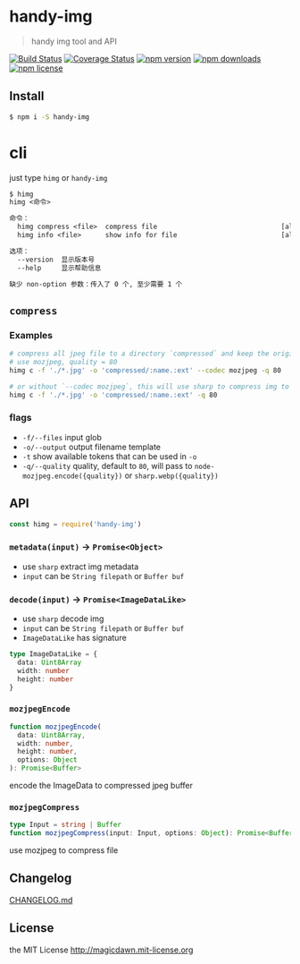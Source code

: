 <!-- AUTO_GENERATED_UNTOUCHED_FLAG -->

# handy-img

> handy img tool and API

[![Build Status](https://img.shields.io/travis/magicdawn/handy-img.svg?style=flat-square)](https://travis-ci.org/magicdawn/handy-img)
[![Coverage Status](https://img.shields.io/codecov/c/github/magicdawn/handy-img.svg?style=flat-square)](https://codecov.io/gh/magicdawn/handy-img)
[![npm version](https://img.shields.io/npm/v/handy-img.svg?style=flat-square)](https://www.npmjs.com/package/handy-img)
[![npm downloads](https://img.shields.io/npm/dm/handy-img.svg?style=flat-square)](https://www.npmjs.com/package/handy-img)
[![npm license](https://img.shields.io/npm/l/handy-img.svg?style=flat-square)](http://magicdawn.mit-license.org)

## Install

```sh
$ npm i -S handy-img
```

# cli

just type `himg` or `handy-img`

```txt
$ himg
himg <命令>

命令：
  himg compress <file>  compress file                               [aliases: c]
  himg info <file>      show info for file                          [aliases: i]

选项：
  --version  显示版本号                                                   [布尔]
  --help     显示帮助信息                                                 [布尔]

缺少 non-option 参数：传入了 0 个, 至少需要 1 个
```

## `compress`

### Examples

```sh
# compress all jpeg file to a directory `compressed` and keep the original name
# use mozjpeg, quality = 80
himg c -f './*.jpg' -o 'compressed/:name.:ext' --codec mozjpeg -q 80

# or without `--codec mozjpeg`, this will use sharp to compress img to webp
himg c -f './*.jpg' -o 'compressed/:name.:ext' -q 80
```

### flags

- `-f/--files` input glob
- `-o/--output` output filename template
- `-t` show available tokens that can be used in `-o`
- `-q/--quality` quality, default to `80`, will pass to `node-mozjpeg.encode({quality})` or `sharp.webp({quality})`

## API

```js
const himg = require('handy-img')
```

### `metadata(input)` -> `Promise<Object>`

- use `sharp` extract img metadata
- `input` can be `String filepath` or `Buffer buf`

### `decode(input)` -> `Promise<ImageDataLike>`

- use `sharp` decode img
- `input` can be `String filepath` or `Buffer buf`
- `ImageDataLike` has signature

```ts
type ImageDataLike = {
  data: Uint8Array
  width: number
  height: number
}
```

### `mozjpegEncode`

```ts
function mozjpegEncode(
  data: Uint8Array,
  width: number,
  height: number,
  options: Object
): Promise<Buffer>
```

encode the ImageData to compressed jpeg buffer

### `mozjpegCompress`

```ts
type Input = string | Buffer
function mozjpegCompress(input: Input, options: Object): Promise<Buffer>
```

use mozjpeg to compress file

## Changelog

[CHANGELOG.md](CHANGELOG.md)

## License

the MIT License http://magicdawn.mit-license.org

